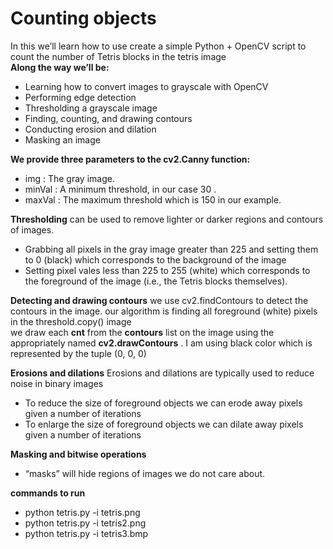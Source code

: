 # Counting objects
In this we’ll learn how to use create a simple Python + OpenCV script to count the number of Tetris blocks in the tetris image  
**Along the way we’ll be:**  
- Learning how to convert images to grayscale with OpenCV
- Performing edge detection
- Thresholding a grayscale image
- Finding, counting, and drawing contours
- Conducting erosion and dilation
- Masking an image

**We provide three parameters to the cv2.Canny  function:**
- img : The gray  image.
- minVal : A minimum threshold, in our case 30 .
- maxVal : The maximum threshold which is 150  in our example.

**Thresholding** can be used to remove lighter or darker regions and contours of images.
- Grabbing all pixels in the gray  image greater than 225 and setting them to 0 (black) which corresponds to the background of the image
- Setting pixel vales less than 225 to 255 (white) which corresponds to the foreground of the image (i.e., the Tetris blocks themselves).

**Detecting and drawing contours**
we use cv2.findContours  to detect the contours in the image. our algorithm is finding all foreground (white) pixels in the threshold.copy()  image  
we draw each **cnt**  from the **contours**  list on the image using the appropriately named **cv2.drawContours** . I am using black color which is represented by the tuple (0, 0, 0)

**Erosions and dilations**
Erosions and dilations are typically used to reduce noise in binary images   
- To reduce the size of foreground objects we can erode away pixels given a number of iterations
- To enlarge the size of foreground objects we can dilate away pixels given a number of iterations

**Masking and bitwise operations**
- “masks” will hide regions of images we do not care about.

**commands to run**
- python tetris.py -i tetris.png
- python tetris.py -i tetris2.png
- python tetris.py -i tetris3.bmp